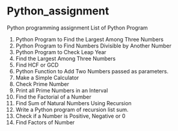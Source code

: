 # Python_assignment
Python programming assignment
List of Python Program
1. Python Program to Find the Largest Among Three Numbers
2. Python Program to Find Numbers Divisible by Another Number
3. Python Program to Check Leap Year
4. Find the Largest Among Three Numbers
5. Find HCF or GCD
6. Python Function to Add Two Numbers passed as parameters.
7. Make a Simple Calculator
8. Check Prime Number
9. Print all Prime Numbers in an Interval
10. Find the Factorial of a Number
11. Find Sum of Natural Numbers Using Recursion
12. Write a Python program of recursion list sum.
13. Check if a Number is Positive, Negative or 0
14. Find Factors of Number

